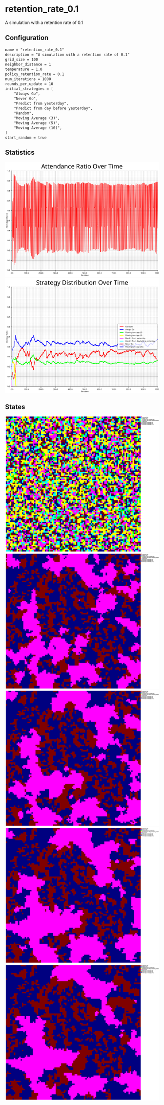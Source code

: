 # retention_rate_0.1

A simulation with a retention rate of 0.1

## Configuration

```
name = "retention_rate_0.1"
description = "A simulation with a retention rate of 0.1"
grid_size = 100
neighbor_distance = 1
temperature = 1.0
policy_retention_rate = 0.1
num_iterations = 1000
rounds_per_update = 10
initial_strategies = [
    "Always Go",
    "Never Go",
    "Predict from yesterday",
    "Predict from day before yesterday",
    "Random",
    "Moving Average (3)",
    "Moving Average (5)",
    "Moving Average (10)",
]
start_random = true

```

## Statistics

![attendance.png](readme_pictures/attendance.png)
![strategy_distribution.png](readme_pictures/strategy_distribution.png)

## States

![state_0000.png](readme_pictures/state_0000.png)
![state_0249.png](readme_pictures/state_0249.png)
![state_0499.png](readme_pictures/state_0499.png)
![state_0749.png](readme_pictures/state_0749.png)
![state_0999.png](readme_pictures/state_0999.png)

